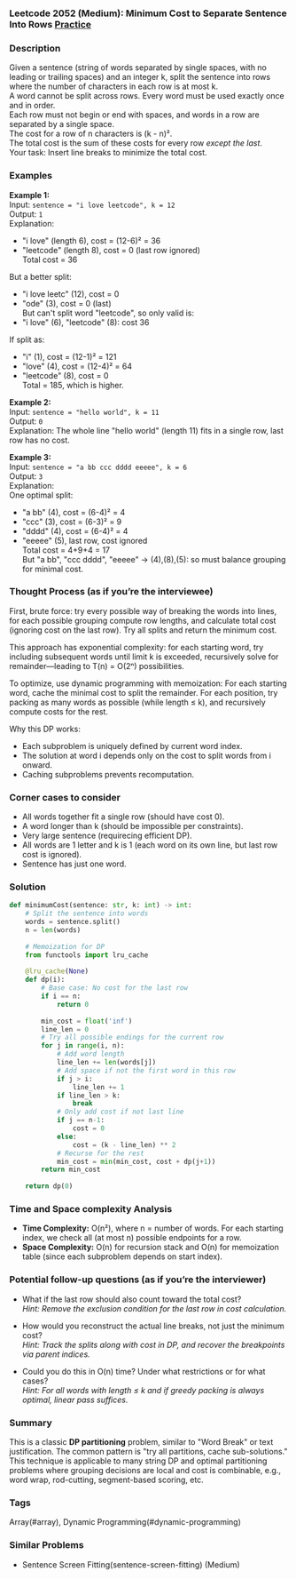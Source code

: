 ### Leetcode 2052 (Medium): Minimum Cost to Separate Sentence Into Rows [Practice](https://leetcode.com/problems/minimum-cost-to-separate-sentence-into-rows)

### Description  
Given a sentence (string of words separated by single spaces, with no leading or trailing spaces) and an integer k, split the sentence into rows where the number of characters in each row is at most k.  
A word cannot be split across rows. Every word must be used exactly once and in order.  
Each row must not begin or end with spaces, and words in a row are separated by a single space.  
The cost for a row of n characters is (k - n)².  
The total cost is the sum of these costs for every row *except the last*.  
Your task: Insert line breaks to minimize the total cost.

### Examples  

**Example 1:**  
Input: `sentence = "i love leetcode", k = 12`  
Output: `1`  
Explanation:  
- "i love" (length 6), cost = (12-6)² = 36  
- "leetcode" (length 8), cost = 0 (last row ignored)  
Total cost = 36

But a better split:  
- "i love leetc" (12), cost = 0  
- "ode" (3), cost = 0 (last)  
But can't split word "leetcode", so only valid is:  
- "i love" (6), "leetcode" (8): cost 36

If split as:  
- "i" (1), cost = (12-1)² = 121  
- "love" (4), cost = (12-4)² = 64  
- "leetcode" (8), cost = 0  
Total = 185, which is higher.

**Example 2:**  
Input: `sentence = "hello world", k = 11`  
Output: `0`  
Explanation: The whole line "hello world" (length 11) fits in a single row, last row has no cost.

**Example 3:**  
Input: `sentence = "a bb ccc dddd eeeee", k = 6`  
Output: `3`  
Explanation:  
One optimal split:  
- "a bb" (4), cost = (6-4)² = 4  
- "ccc" (3), cost = (6-3)² = 9  
- "dddd" (4), cost = (6-4)² = 4  
- "eeeee" (5), last row, cost ignored  
Total cost = 4+9+4 = 17  
But "a bb", "ccc dddd", "eeeee" -> (4),(8),(5): so must balance grouping for minimal cost.

### Thought Process (as if you’re the interviewee)  
First, brute force: try every possible way of breaking the words into lines, for each possible grouping compute row lengths, and calculate total cost (ignoring cost on the last row). Try all splits and return the minimum cost.

This approach has exponential complexity: for each starting word, try including subsequent words until limit k is exceeded, recursively solve for remainder—leading to T(n) = O(2ⁿ) possibilities.

To optimize, use dynamic programming with memoization: For each starting word, cache the minimal cost to split the remainder. For each position, try packing as many words as possible (while length ≤ k), and recursively compute costs for the rest.

Why this DP works:  
- Each subproblem is uniquely defined by current word index.
- The solution at word i depends only on the cost to split words from i onward.
- Caching subproblems prevents recomputation.

### Corner cases to consider  
- All words together fit a single row (should have cost 0).
- A word longer than k (should be impossible per constraints).
- Very large sentence (requirecing efficient DP).
- All words are 1 letter and k is 1 (each word on its own line, but last row cost is ignored).
- Sentence has just one word.

### Solution

```python
def minimumCost(sentence: str, k: int) -> int:
    # Split the sentence into words
    words = sentence.split()
    n = len(words)
    
    # Memoization for DP
    from functools import lru_cache
    
    @lru_cache(None)
    def dp(i):
        # Base case: No cost for the last row
        if i == n:
            return 0
        
        min_cost = float('inf')
        line_len = 0
        # Try all possible endings for the current row
        for j in range(i, n):
            # Add word length
            line_len += len(words[j])
            # Add space if not the first word in this row
            if j > i:
                line_len += 1
            if line_len > k:
                break
            # Only add cost if not last line
            if j == n-1:
                cost = 0
            else:
                cost = (k - line_len) ** 2
            # Recurse for the rest
            min_cost = min(min_cost, cost + dp(j+1))
        return min_cost
    
    return dp(0)
```

### Time and Space complexity Analysis  

- **Time Complexity:** O(n²), where n = number of words. For each starting index, we check all (at most n) possible endpoints for a row.  
- **Space Complexity:** O(n) for recursion stack and O(n) for memoization table (since each subproblem depends on start index).

### Potential follow-up questions (as if you’re the interviewer)  

- What if the last row should also count toward the total cost?  
  *Hint: Remove the exclusion condition for the last row in cost calculation.*

- How would you reconstruct the actual line breaks, not just the minimum cost?  
  *Hint: Track the splits along with cost in DP, and recover the breakpoints via parent indices.*

- Could you do this in O(n) time? Under what restrictions or for what cases?  
  *Hint: For all words with length ≤ k and if greedy packing is always optimal, linear pass suffices.*

### Summary
This is a classic **DP partitioning** problem, similar to "Word Break" or text justification. The common pattern is "try all partitions, cache sub-solutions."  
This technique is applicable to many string DP and optimal partitioning problems where grouping decisions are local and cost is combinable, e.g., word wrap, rod-cutting, segment-based scoring, etc.

### Tags
Array(#array), Dynamic Programming(#dynamic-programming)

### Similar Problems
- Sentence Screen Fitting(sentence-screen-fitting) (Medium)